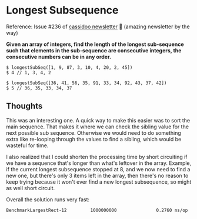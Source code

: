 # Longest Subsequence

Reference: Issue #236 of [cassidoo newsletter](https://buttondown.email/cassidoo/archive/no-act-of-kindness-no-matter-how-small-is-ever/) 🎉 (amazing newsletter by the way)

**Given an array of integers, find the length of the longest sub-sequence such that elements in the sub-sequence are consecutive integers, the consecutive numbers can be in any order.**

```console
$ longestSubSeq([1, 9, 87, 3, 10, 4, 20, 2, 45])
$ 4 // 1, 3, 4, 2

$ longestSubSeq([36, 41, 56, 35, 91, 33, 34, 92, 43, 37, 42])
$ 5 // 36, 35, 33, 34, 37
```

## Thoughts

This was an interesting one. A quick way to make this easier was to sort the main sequence. That makes it where we can check the sibling value for the next possible sub sequence. Otherwise we would need to do something extra like re-looping through the values to find a sibling, which would be wasteful for time.

I also realized that I could shorten the processing time by short circuiting if we have a sequence that's longer than what's leftover in the array. Example, if the current longest subsequence stopped at 8, and we now need to find a new one, but there's only 3 items left in the array, then there's no reason to keep trying because it won't ever find a new longest subsequence, so might as well short circuit.

Overall the solution runs very fast:

```console
BenchmarkLargestRect-12         1000000000               0.2760 ns/op
```
